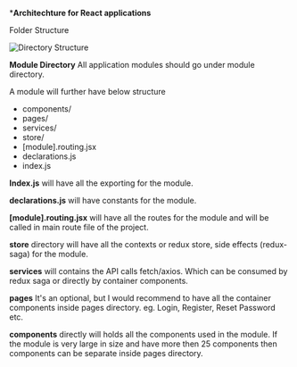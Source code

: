 ***Architechture for React applications**

Folder Structure

![Directory Structure](https://drive.google.com/open?id=1M9RqaadN5fVIKCemnASLYzTAdxMIRrCH)

**Module Directory**
All application modules should go under module directory.

A module will further have below structure

- components/
- pages/
- services/
- store/
- [module].routing.jsx
- declarations.js
- index.js

**Index.js** will have all the exporting for the module.

**declarations.js** will have constants for the module.

**[module].routing.jsx** will have all the routes for the module and will be called in main route file of the project.

**store** directory will have all the contexts or redux store, side effects (redux-saga) for the module.

**services** will contains the API calls fetch/axios. Which can be consumed by redux saga or directly by container components.

**pages** It's an optional, but I would recommend to have all the container components inside pages directory. eg. Login, Register, Reset Password etc.

**components** directly will holds all the components used in the module. If the module is very large in size and have more then 25 components then components can be separate inside pages directory. 
